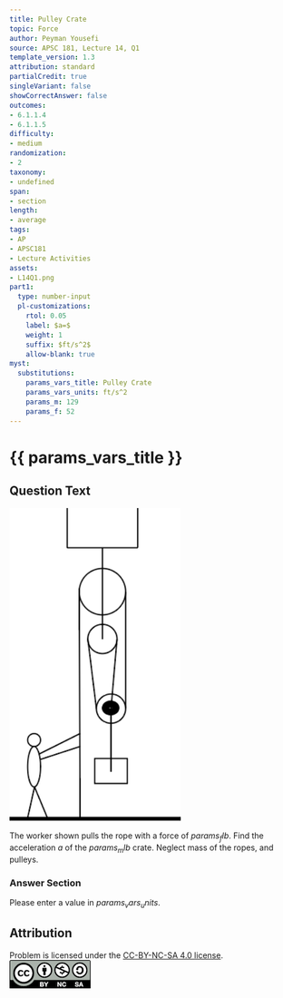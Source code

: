 ```yaml
---
title: Pulley Crate
topic: Force
author: Peyman Yousefi
source: APSC 181, Lecture 14, Q1
template_version: 1.3
attribution: standard
partialCredit: true
singleVariant: false
showCorrectAnswer: false
outcomes:
- 6.1.1.4
- 6.1.1.5
difficulty:
- medium
randomization:
- 2
taxonomy:
- undefined
span:
- section
length:
- average
tags:
- AP
- APSC181
- Lecture Activities
assets:
- L14Q1.png
part1:
  type: number-input
  pl-customizations:
    rtol: 0.05
    label: $a=$
    weight: 1
    suffix: $ft/s^2$
    allow-blank: true
myst:
  substitutions:
    params_vars_title: Pulley Crate
    params_vars_units: ft/s^2
    params_m: 129
    params_f: 52
---
```

# {{ params_vars_title }}

## Question Text

<img src="L14Q1.png" width=60%>

The worker shown pulls the rope with a force of ${{params_f}}lb$.
Find the acceleration $a$ of the  ${{params_m}}lb$ crate.
Neglect mass of the ropes, and pulleys.

### Answer Section

Please enter a value in ${{ params_vars_units }}$.

## Attribution

Problem is licensed under the [CC-BY-NC-SA 4.0 license](https://creativecommons.org/licenses/by-nc-sa/4.0/).<br> ![The Creative Commons 4.0 license requiring attribution-BY, non-commercial-NC, and share-alike-SA license.](https://raw.githubusercontent.com/firasm/bits/master/by-nc-sa.png)